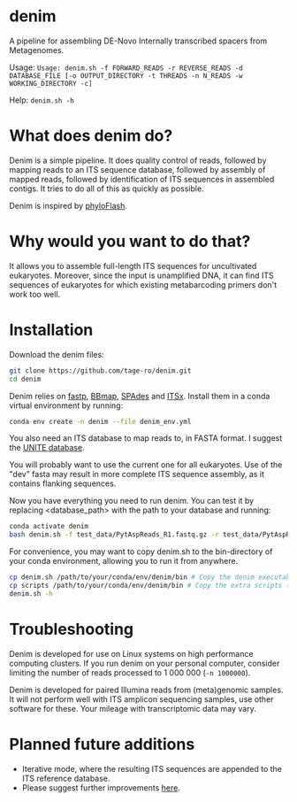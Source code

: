 # denim
A pipeline for assembling DE-Novo Internally transcribed spacers from Metagenomes.

Usage: `Usage: denim.sh -f FORWARD_READS -r REVERSE_READS -d DATABASE_FILE [-o OUTPUT_DIRECTORY -t THREADS -n N_READS -w WORKING_DIRECTORY -c]`

Help: `denim.sh -h`
# What does denim do?
Denim is a simple pipeline. It does quality control of reads, followed by mapping reads to an ITS sequence database, followed by assembly of mapped reads, followed by identification of ITS sequences in assembled contigs. It tries to do all of this as quickly as possible.

Denim is inspired by [phyloFlash](https://github.com/HRGV/phyloFlash).
# Why would you want to do that?

It allows you to assemble full-length ITS sequences for uncultivated eukaryotes. Moreover, since the input is unamplified DNA, it can find ITS sequences of eukaryotes for which existing metabarcoding primers don't work too well.

# Installation
Download the denim files:

```bash
git clone https://github.com/tage-ro/denim.git
cd denim
```

Denim relies on [fastp](https://github.com/OpenGene/fastp), [BBmap](https://archive.jgi.doe.gov/data-and-tools/software-tools/bbtools/), [SPAdes](https://github.com/ablab/spades) and [ITSx](https://microbiology.se/software/itsx/). Install them in a conda virtual environment by running:

```bash
conda env create -n denim --file denim_env.yml
```

You also need an ITS database to map reads to, in FASTA format. I suggest the [UNITE database](https://unite.ut.ee/repository.php).

You will probably want to use the current one for all eukaryotes. Use of the "dev" fasta may result in more complete ITS sequence assembly, as it contains flanking sequences.

Now you have everything you need to run denim. You can test it by replacing <database_path> with the path to your database and running:

```bash
conda activate denim
bash denim.sh -f test_data/PytAspReads_R1.fastq.gz -r test_data/PytAspReads_R2.fastq.gz -d <database_path> -o test_output

```

For convenience, you may want to copy denim.sh to the bin-directory of your conda environment, allowing you to run it from anywhere.

```bash
cp denim.sh /path/to/your/conda/env/denim/bin # Copy the denim executable
cp scripts /path/to/your/conda/env/denim/bin # Copy the extra scripts (for using -c)
denim.sh -h
```

# Troubleshooting
Denim is developed for use on Linux systems on high performance computing clusters. If you run denim on your personal computer, consider limiting the number of reads processed to 1 000 000 (`-n 1000000`).

Denim is developed for paired Illumina reads from (meta)genomic samples. It will not perform well with ITS amplicon sequencing samples, use other software for these. Your mileage with transcriptomic data may vary.

# Planned future additions
* Iterative mode, where the resulting ITS sequences are appended to the ITS reference database.
* Please suggest further improvements [here](https://github.com/tage-ro/denim/issues).
